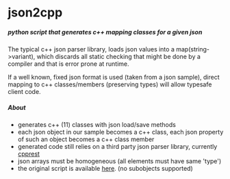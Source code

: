 # json2cpp

##### python script that generates c++ mapping classes for a given json

The typical c++ json parser library, loads json values into a map(string->variant), which discards all static checking that might be done by a compiler and that is error prone at runtime.

If a well known, fixed json format is used (taken from a json sample), direct mapping to c++ classes/members (preserving types) will allow typesafe client code.

##### About
* generates c++ (11) classes with json load/save methods
* each json object in our sample becomes a c++ class, each json property of such an object becomes a c++ class member
* generated code still relies on a third party json parser library, currently [cpprest](https://github.com/Microsoft/cpprestsdk)
* json arrays must be homogeneous (all elements must have same 'type')
* the original script is available [here](https://gist.github.com/soharu/5083914). (no subobjects supported)
